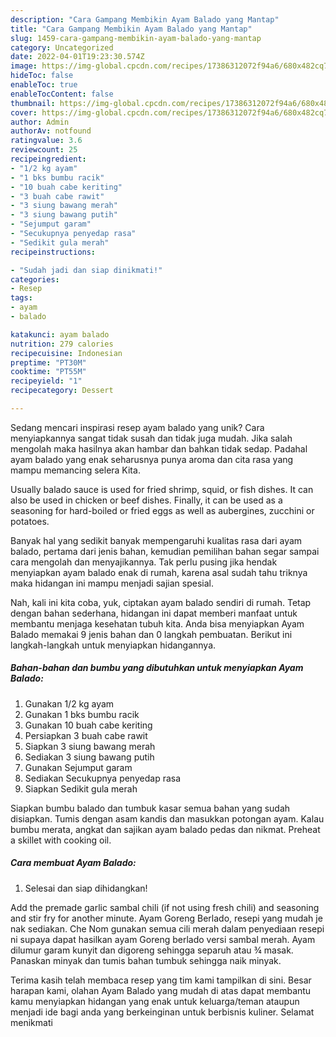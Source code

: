 ```yaml
---
description: "Cara Gampang Membikin Ayam Balado yang Mantap"
title: "Cara Gampang Membikin Ayam Balado yang Mantap"
slug: 1459-cara-gampang-membikin-ayam-balado-yang-mantap
category: Uncategorized
date: 2022-04-01T19:23:30.574Z
image: https://img-global.cpcdn.com/recipes/17386312072f94a6/680x482cq70/ayam-balado-foto-resep-utama.jpg
hideToc: false
enableToc: true
enableTocContent: false
thumbnail: https://img-global.cpcdn.com/recipes/17386312072f94a6/680x482cq70/ayam-balado-foto-resep-utama.jpg
cover: https://img-global.cpcdn.com/recipes/17386312072f94a6/680x482cq70/ayam-balado-foto-resep-utama.jpg
author: Admin
authorAv: notfound
ratingvalue: 3.6
reviewcount: 25
recipeingredient:
- "1/2 kg ayam"
- "1 bks bumbu racik"
- "10 buah cabe keriting"
- "3 buah cabe rawit"
- "3 siung bawang merah"
- "3 siung bawang putih"
- "Sejumput garam"
- "Secukupnya penyedap rasa"
- "Sedikit gula merah"
recipeinstructions:

- "Sudah jadi dan siap dinikmati!"
categories:
- Resep
tags:
- ayam
- balado

katakunci: ayam balado 
nutrition: 279 calories
recipecuisine: Indonesian
preptime: "PT30M"
cooktime: "PT55M"
recipeyield: "1"
recipecategory: Dessert

---
```





Sedang mencari inspirasi resep ayam balado yang unik? Cara menyiapkannya sangat tidak susah dan tidak juga mudah. Jika salah mengolah maka hasilnya akan hambar dan bahkan tidak sedap. Padahal ayam balado yang enak seharusnya punya aroma dan cita rasa yang mampu memancing selera Kita.





Usually balado sauce is used for fried shrimp, squid, or fish dishes. It can also be used in chicken or beef dishes. Finally, it can be used as a seasoning for hard-boiled or fried eggs as well as aubergines, zucchini or potatoes.

Banyak hal yang sedikit banyak mempengaruhi kualitas rasa dari ayam balado, pertama dari jenis bahan, kemudian pemilihan bahan segar sampai cara mengolah dan menyajikannya. Tak perlu pusing jika hendak menyiapkan ayam balado enak di rumah, karena asal sudah tahu triknya maka hidangan ini mampu menjadi sajian spesial.






Nah, kali ini kita coba, yuk, ciptakan ayam balado sendiri di rumah. Tetap dengan bahan sederhana, hidangan ini dapat memberi manfaat untuk membantu menjaga kesehatan tubuh kita. Anda bisa menyiapkan Ayam Balado memakai 9 jenis bahan dan 0 langkah pembuatan. Berikut ini langkah-langkah untuk menyiapkan hidangannya.

<!--inarticleads1-->

##### Bahan-bahan dan bumbu yang dibutuhkan untuk menyiapkan Ayam Balado:

1. Gunakan 1/2 kg ayam
1. Gunakan 1 bks bumbu racik
1. Gunakan 10 buah cabe keriting
1. Persiapkan 3 buah cabe rawit
1. Siapkan 3 siung bawang merah
1. Sediakan 3 siung bawang putih
1. Gunakan Sejumput garam
1. Sediakan Secukupnya penyedap rasa
1. Siapkan Sedikit gula merah


Siapkan bumbu balado dan tumbuk kasar semua bahan yang sudah disiapkan. Tumis dengan asam kandis dan masukkan potongan ayam. Kalau bumbu merata, angkat dan sajikan ayam balado pedas dan nikmat. Preheat a skillet with cooking oil. 

<!--inarticleads2-->

##### Cara membuat Ayam Balado:


1. Selesai dan siap dihidangkan!

Add the premade garlic sambal chili (if not using fresh chili) and seasoning and stir fry for another minute. Ayam Goreng Berlado, resepi yang mudah je nak sediakan. Che Nom gunakan semua cili merah dalam penyediaan resepi ni supaya dapat hasilkan ayam Goreng berlado versi sambal merah. Ayam dilumur garam kunyit dan digoreng sehingga separuh atau ¾ masak. Panaskan minyak dan tumis bahan tumbuk sehingga naik minyak. 

Terima kasih telah membaca resep yang tim kami tampilkan di sini. Besar harapan kami, olahan Ayam Balado yang mudah di atas dapat membantu kamu menyiapkan hidangan yang enak untuk keluarga/teman ataupun menjadi ide bagi anda yang berkeinginan untuk berbisnis kuliner. Selamat menikmati
